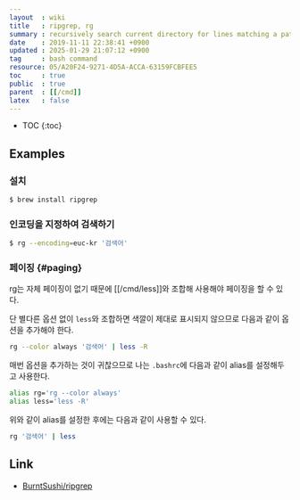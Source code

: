 ```yaml
---
layout  : wiki
title   : ripgrep, rg
summary : recursively search current directory for lines matching a pattern
date    : 2019-11-11 22:38:41 +0900
updated : 2025-01-29 21:07:12 +0900
tag     : bash command
resource: 05/A20F24-9271-4D5A-ACCA-63159FCBFEE5
toc     : true
public  : true
parent  : [[/cmd]]
latex   : false
---
```

* TOC
{:toc}

## Examples

### 설치
```sh
$ brew install ripgrep
```

### 인코딩을 지정하여 검색하기
```sh
$ rg --encoding=euc-kr '검색어'
```

### 페이징 {#paging}

rg는 자체 페이징이 없기 때문에 [[/cmd/less]]와 조합해 사용해야 페이징을 할 수 있다.

단 별다른 옵션 없이 `less`와 조합하면 색깔이 제대로 표시되지 않으므로 다음과 같이 옵션을 추가해야 한다.

```bash
rg --color always '검색어' | less -R
```

매번 옵션을 추가하는 것이 귀찮으므로 나는 `.bashrc`에 다음과 같이 alias를 설정해두고 사용한다.

```bash
alias rg='rg --color always'
alias less='less -R'
```

위와 같이 alias를 설정한 후에는 다음과 같이 사용할 수 있다.

```bash
rg '검색어' | less
```

## Link

* [BurntSushi/ripgrep][repo]


[repo]: https://github.com/BurntSushi/ripgrep
